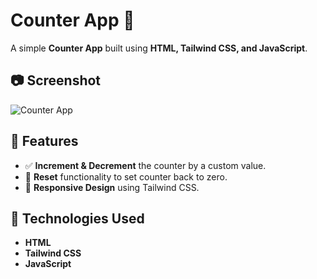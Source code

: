 # Counter App 🧮

A simple **Counter App** built using **HTML, Tailwind CSS, and JavaScript**.

## 📷 Screenshot
![Counter App](https://github.com/RahulGrover12/Counter/counter.png?raw=true)

## 🚀 Features
- ✅ **Increment & Decrement** the counter by a custom value.
- 🔄 **Reset** functionality to set counter back to zero.
- 🎨 **Responsive Design** using Tailwind CSS.

## 🔧 Technologies Used
- **HTML**
- **Tailwind CSS**
- **JavaScript**
